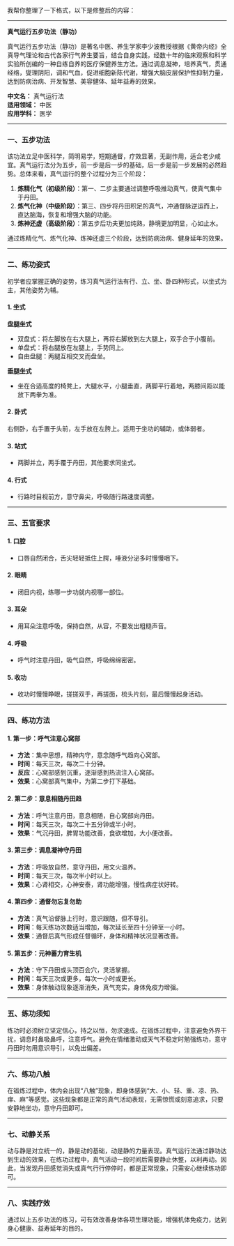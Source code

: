 我帮你整理了一下格式，以下是修整后的内容：

---

**真气运行五步功法（静功）**

真气运行五步功法（静功）是著名中医、养生学家李少波教授根据《黄帝内经》全真导气理论和古代各家行气养生要旨，结合自身实践，经数十年的临床观察和科学实验所创编的一种自练自养的医疗保健养生方法。通过调息凝神，培养真气，贯通经络，燮理阴阳，调和气血，促进细胞新陈代谢，增强大脑皮层保护性抑制力量，达到防病治病、开发智慧、美容健体、延年益寿的效果。

**中文名：** 真气运行法  
**适用领域：** 中医  
**应用学科：** 医学

---

### 一、五步功法

该功法立足中医科学，简明易学，短期通督，疗效显著，无副作用，适合老少咸宜。真气运行法分为五步，前一步是后一步的基础，后一步是前一步发展的必然趋势。总体来看，真气运行的整个过程分为三个阶段：

1. **炼精化气（初级阶段）**：第一、二步主要通过调整呼吸推动真气，使真气集中于丹田。
2. **炼气化神（中级阶段）**：第三、四步将丹田积足的真气，冲通督脉逆运而上，直达脑海，恢复和增强大脑的功能。
3. **炼神还虚（高级阶段）**：第五步后功夫更加纯熟，静境更加明显，心如止水。

通过炼精化气、炼气化神、炼神还虚三个阶段，达到防病治病、健身延年的效果。

---

### 二、练功姿式

初学者应掌握正确的姿势，练习真气运行法有行、立、坐、卧四种形式，以坐式为主，其他姿势为辅。

#### 1. 坐式

**盘腿坐式**
- 双盘式：将左脚放在右大腿上，再将右脚放到左大腿上，双手合于小腹前。
- 单盘式：将右腿放在左腿上，手势同上。
- 自由盘腿：两腿互相交叉而盘坐。

**垂腿坐式**
- 坐在合适高度的椅凳上，大腿水平，小腿垂直，两脚平行着地，两膝间距以能放下两拳为准。

#### 2. 卧式
右侧卧，右手置于头前，左手放在左胯上。适用于坐功的辅助，或体弱者。

#### 3. 站式
- 两脚并立，两手覆于丹田，其他要求同坐式。

#### 4. 行式
- 行路时目视前方，意守鼻尖，呼吸随行路速度调整。

---

### 三、五官要求

#### 1. 口腔
- 口唇自然闭合，舌尖轻轻抵住上腭，唾液分泌多时慢慢咽下。

#### 2. 眼睛
- 闭目内视，练哪一步功就内视哪一部位。

#### 3. 耳朵
- 用耳朵注意呼吸，保持自然，从容，不要发出粗糙声音。

#### 4. 呼吸
- 呼气时注意丹田，吸气自然，呼吸绵绵密密。

#### 5. 收功
- 收功时慢慢睁眼，搓搓双手，再搓面，梳头片刻，最后慢慢起身活动。

---

### 四、练功方法

#### 1. 第一步：呼气注意心窝部
- **方法**：集中思想，精神内守，意念随呼气趋向心窝部。
- **时间**：每天三次，每次二十分钟。
- **反应**：心窝部感到沉重，逐渐感到热流注入心窝部。
- **效果**：心窝部真气集中，为第二步打下基础。

#### 2. 第二步：意息相随丹田趋
- **方法**：呼气注意丹田，意息相随，自心窝部向丹田。
- **时间**：每天三次，每次二十五分钟或半小时。
- **效果**：气沉丹田，脾胃功能改善，食欲增加，大小便改善。

#### 3. 第三步：调息凝神守丹田
- **方法**：呼吸放自然，意守丹田，用文火温养。
- **时间**：每天三次，每次半小时以上。
- **效果**：心肾相交，心神安泰，肾功能增强，慢性病症状好转。

#### 4. 第四步：通督勿忘复勿助
- **方法**：真气沿督脉上行时，意识跟随，但不导引。
- **时间**：每天练功次数适当增加，每次延长至四十分钟至一小时。
- **效果**：通督后真气形成任督循环，身体和精神状况显著改善。

#### 5. 第五步：元神蓄力育生机
- **方法**：守下丹田或头顶百会穴，灵活掌握。
- **时间**：每天三次或更多，每次一小时或更长。
- **效果**：身体触动现象逐渐消失，真气充实，身体免疫力增强。

---

### 五、练功须知

练功时必须树立坚定信心，持之以恒，勿求速成。在锻炼过程中，注意避免外界干扰，调息时鼻吸鼻呼，注意呼气。避免在情绪激动或天气不稳定时勉强练功，意守丹田时勿用意识导引，以免出偏差。

---

### 六、练功八触

在锻炼过程中，体内会出现“八触”现象，即身体感到“大、小、轻、重、凉、热、痒、麻”等感觉。这些现象都是正常的真气活动表现，无需惊慌或刻意追求，只要安静地坐功，意守丹田即可。

---

### 七、动静关系

动与静是对立统一的，静是动的基础，动是静的力量表现。真气运行法通过静功达到生动的效果，在练功过程中，真气活动一段时间后需要静止休整，以利再动。因此，当发现丹田感觉消失或真气行行停停时，都是正常现象，只需安心继续练功即可。

---

### 八、实践疗效

通过以上五步功法的练习，可有效改善身体各项生理功能，增强机体免疫力，达到身心健康、益寿延年的目的。

---